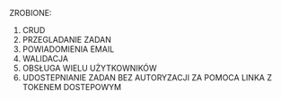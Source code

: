 ZROBIONE:

1) CRUD
2) PRZEGLADANIE ZADAN
3) POWIADOMIENIA EMAIL
4) WALIDACJA
5) OBSŁUGA WIELU UŻYTKOWNIKÓW
6) UDOSTEPNIANIE ZADAN BEZ AUTORYZACJI ZA POMOCA LINKA Z TOKENEM DOSTEPOWYM
